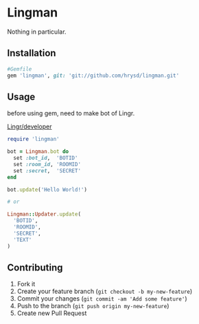 # Lingman

Nothing in particular.

## Installation

```ruby
#Gemfile
gem 'lingman', git: 'git://github.com/hrysd/lingman.git'
```

## Usage
before using gem, need to make bot of Lingr.

[Lingr/developer](http://lingr.com/developer)

```ruby
require 'lingman'

bot = Lingman.bot do
  set :bot_id,  'BOTID'
  set :room_id, 'ROOMID'
  set :secret,  'SECRET'
end

bot.update('Hello World!')

# or

Lingman::Updater.update(
  'BOTID',
  'ROOMID',
  'SECRET',
  'TEXT'
)

```

## Contributing

1. Fork it
2. Create your feature branch (`git checkout -b my-new-feature`)
3. Commit your changes (`git commit -am 'Add some feature'`)
4. Push to the branch (`git push origin my-new-feature`)
5. Create new Pull Request
